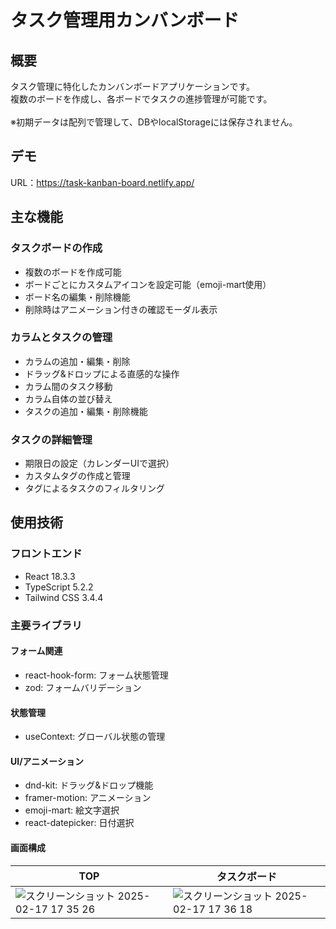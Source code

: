 # タスク管理用カンバンボード

## 概要

タスク管理に特化したカンバンボードアプリケーションです。<br>
複数のボードを作成し、各ボードでタスクの進捗管理が可能です。
<br>
<br>
※初期データは配列で管理して、DBやlocalStorageには保存されません。

## デモ

URL：https://task-kanban-board.netlify.app/

## 主な機能

### タスクボードの作成

- 複数のボードを作成可能
- ボードごとにカスタムアイコンを設定可能（emoji-mart使用）
- ボード名の編集・削除機能
- 削除時はアニメーション付きの確認モーダル表示

### カラムとタスクの管理

- カラムの追加・編集・削除
- ドラッグ&ドロップによる直感的な操作
- カラム間のタスク移動
- カラム自体の並び替え
- タスクの追加・編集・削除機能

### タスクの詳細管理

- 期限日の設定（カレンダーUIで選択）
- カスタムタグの作成と管理
- タグによるタスクのフィルタリング

## 使用技術

### フロントエンド

- React 18.3.3
- TypeScript 5.2.2
- Tailwind CSS 3.4.4

### 主要ライブラリ

#### フォーム関連

- react-hook-form: フォーム状態管理
- zod: フォームバリデーション

#### 状態管理

- useContext: グローバル状態の管理

#### UI/アニメーション

- dnd-kit: ドラッグ&ドロップ機能
- framer-motion: アニメーション
- emoji-mart: 絵文字選択
- react-datepicker: 日付選択


#### 画面構成

| TOP | タスクボード |
| -------- | ------------ |
|![スクリーンショット 2025-02-17 17 35 26](https://github.com/user-attachments/assets/f02a4ef3-1476-472f-b05b-c2a7345bdcfb)|![スクリーンショット 2025-02-17 17 36 18](https://github.com/user-attachments/assets/dc6488f1-dad9-41c5-8fe8-aed36d0965b8)|
